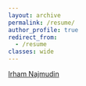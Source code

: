 ```yaml
---
layout: archive
permalink: /resume/
author_profile: true
redirect_from:
  - /resume
classes: wide
---
```



<script type="text/javascript" target="_blank" src="https://platform.linkedin.com/badges/js/profile.js" async defer></script>

<div class="LI-profile-badge"  data-version="v1" data-size="medium" data-locale="fr_FR" data-type="horizontal" data-theme="light" data-vanity="irhamn"><a class="LI-simple-link" href='https://ch.linkedin.com/in/irhamn?trk=profile-badge'>Irham Najmudin</a></div>

<br>


